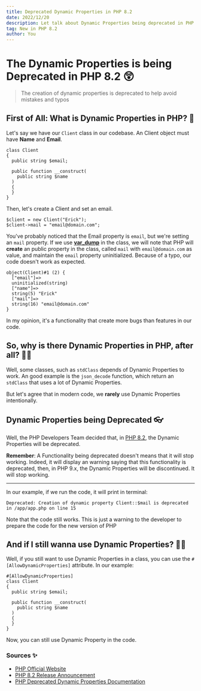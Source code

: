 ```yaml
---
title: Deprecated Dynamic Properties in PHP 8.2
date: 2022/12/20
description: Let talk about Dynamic Properties being deprecated in PHP 8.2!
tag: New in PHP 8.2
author: You
---
```


# The Dynamic Properties is being Deprecated in PHP 8.2 😲

> The creation of dynamic properties is deprecated to help avoid mistakes and typos

## First of All: What is Dynamic Properties in PHP? 🤔

Let's say we have our `Client` class in our codebase. An Client object must have **Name** and **Email**.

```
class Client
{
  public string $email;

  public function __construct(
    public string $name
  )
  {
  }
}
```

Then, let's create a Client and set an email.

```
$client = new Client("Erick");
$client->mail = "email@domain.com";
```

You've probably noticed that the Email property is `email`, but we're setting an `mail` property.
If we use [**var_dump**](https://www.php.net/manual/en/function.var-dump.php) in the class, we will note that PHP will **create** an public property in the class, called `mail` with `email@domain.com` as value, and maintain the `email` property uninitialized. Because of a typo, our code doesn't work as expected.

```
object(Client)#1 (2) {
  ["email"]=>
  uninitialized(string)
  ["name"]=>
  string(5) "Erick"
  ["mail"]=>
  string(16) "email@domain.com"
}
```

In my opinion, it's a functionality that create more bugs than features in our code.

## So, why is there Dynamic Properties in PHP, after all? 💁‍♂️

Well, some classes, such as `stdClass` depends of Dynamic Properties to work. An good example is the `json_decode` function, which return an `stdClass` that uses a lot of Dynamic Properties.

But let's agree that in modern code, we **rarely** use Dynamic Properties intentionally.

## Dynamic Properties being Deprecated 👓

Well, the PHP Developers Team decided that, in [PHP 8.2](https://www.php.net/releases/8.2/en.php), the Dynamic Properties will be deprecated.

**Remember**: A Functionality being deprecated doesn't means that it will stop working. Indeed, it will display an warning saying that this functionality is deprecated, then, in PHP 9.x, the Dynamic Properties will be discontinued. It will stop working.

---

In our example, if we run the code, it will print in terminal:

```
Deprecated: Creation of dynamic property Client::$mail is deprecated in /app/app.php on line 15
```

Note that the code still works. This is just a warning to the developer to prepare the code for the new version of PHP

## And if I still wanna use Dynamic Properties? 🙋‍♂️

Well, if you still want to use Dynamic Properties in a class, you can use the `#[AllowDynamicProperties]` attribute. In our example:

```
#[AllowDynamicProperties]
class Client
{
  public string $email;

  public function __construct(
    public string $name
  )
  {
  }
}
```

Now, you can still use Dynamic Property in the code.

### Sources ✨

- [PHP Official Website](https://www.php.net/)
- [PHP 8.2 Release Announcement ](https://www.php.net/releases/8.2/en.php)
- [PHP Deprecated Dynamic Properties Documentation](https://www.php.net/manual/en/migration82.deprecated.php#migration82.deprecated.core.dynamic-properties)
